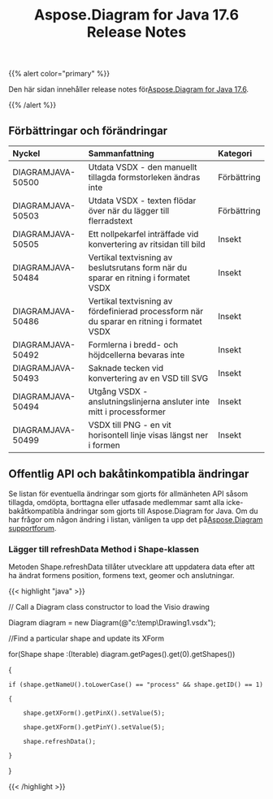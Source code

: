 ﻿---
title: Aspose.Diagram for Java 17.6 Release Notes
type: docs
weight: 70
url: /sv/java/aspose-diagram-for-java-17-6-release-notes/
---
{{% alert color="primary" %}} 

 Den här sidan innehåller release notes för[Aspose.Diagram for Java 17.6](https://docs.aspose.com/diagram/java/aspose-diagram-for-java-17-6-release-notes/).

{{% /alert %}} 
## **Förbättringar och förändringar**

|**Nyckel**|**Sammanfattning**|**Kategori**|
|:- |:- |:- |
|DIAGRAMJAVA-50500|Utdata VSDX - den manuellt tillagda formstorleken ändras inte|Förbättring|
|DIAGRAMJAVA-50503|Utdata VSDX - texten flödar över när du lägger till flerradstext|Förbättring|
|DIAGRAMJAVA-50505|Ett nollpekarfel inträffade vid konvertering av ritsidan till bild|Insekt|
|DIAGRAMJAVA-50484|Vertikal textvisning av beslutsrutans form när du sparar en ritning i formatet VSDX|Insekt|
|DIAGRAMJAVA-50486|Vertikal textvisning av fördefinierad processform när du sparar en ritning i formatet VSDX|Insekt|
|DIAGRAMJAVA-50492|Formlerna i bredd- och höjdcellerna bevaras inte|Insekt|
|DIAGRAMJAVA-50493|Saknade tecken vid konvertering av en VSD till SVG|Insekt|
|DIAGRAMJAVA-50494|Utgång VSDX - anslutningslinjerna ansluter inte mitt i processformer|Insekt|
|DIAGRAMJAVA-50499|VSDX till PNG - en vit horisontell linje visas längst ner i formen|Insekt|
## **Offentlig API och bakåtinkompatibla ändringar**
Se listan för eventuella ändringar som gjorts för allmänheten API såsom tillagda, omdöpta, borttagna eller utfasade medlemmar samt alla icke-bakåtkompatibla ändringar som gjorts till Aspose.Diagram for Java. Om du har frågor om någon ändring i listan, vänligen ta upp det på[Aspose.Diagram supportforum](https://forum.aspose.com/c/diagram/17).
### **Lägger till refreshData Method i Shape-klassen**
Metoden Shape.refreshData tillåter utvecklare att uppdatera data efter att ha ändrat formens position, formens text, geomer och anslutningar.

{{< highlight "java" >}}

 // Call a Diagram class constructor to load the Visio drawing

Diagram diagram = new Diagram(@"c:\temp\Drawing1.vsdx");

//Find a particular shape and update its XForm

for(Shape shape :(Iterable<Shape>) diagram.getPages().get(0).getShapes())

{

    if (shape.getNameU().toLowerCase() == "process" && shape.getID() == 1)

    {

        shape.getXForm().getPinX().setValue(5);

        shape.getXForm().getPinY().setValue(5);

        shape.refreshData();

    }

}

{{< /highlight >}}
